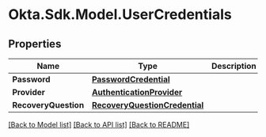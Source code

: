 # Okta.Sdk.Model.UserCredentials

## Properties

Name | Type | Description | Notes
------------ | ------------- | ------------- | -------------
**Password** | [**PasswordCredential**](PasswordCredential.md) |  | [optional] 
**Provider** | [**AuthenticationProvider**](AuthenticationProvider.md) |  | [optional] 
**RecoveryQuestion** | [**RecoveryQuestionCredential**](RecoveryQuestionCredential.md) |  | [optional] 

[[Back to Model list]](../README.md#documentation-for-models) [[Back to API list]](../README.md#documentation-for-api-endpoints) [[Back to README]](../README.md)

